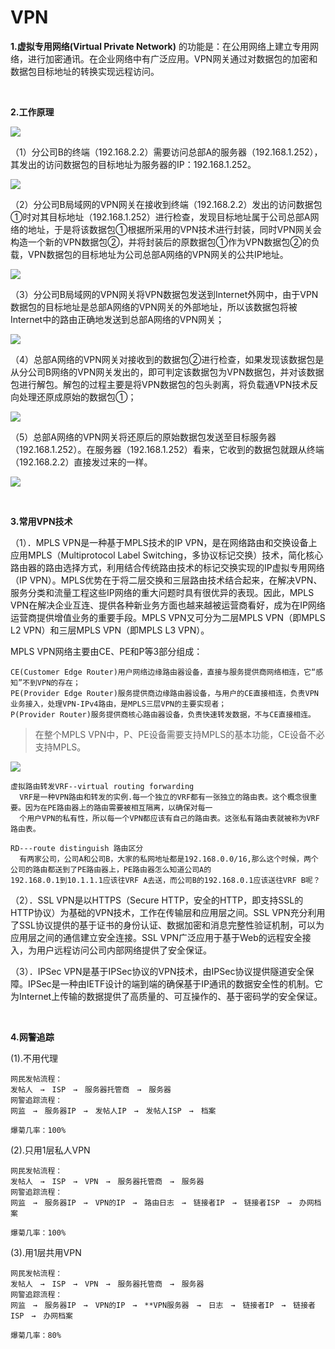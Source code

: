# VPN

**1.虚拟专用网络(Virtual Private Network)** 的功能是：在公用网络上建立专用网络，进行加密通讯。在企业网络中有广泛应用。VPN网关通过对数据包的加密和数据包目标地址的转换实现远程访问。

<br/>

**2.工作原理**

![](../images/38.png)

（1）分公司B的终端（192.168.2.2）需要访问总部A的服务器（192.168.1.252），其发出的访问数据包的目标地址为服务器的IP：192.168.1.252。

![](../images/39.png)

（2）分公司B局域网的VPN网关在接收到终端（192.168.2.2）发出的访问数据包①时对其目标地址（192.168.1.252）进行检查，发现目标地址属于公司总部A网络的地址，于是将该数据包①根据所采用的VPN技术进行封装，同时VPN网关会构造一个新的VPN数据包②，并将封装后的原数据包①作为VPN数据包②的负载，VPN数据包的目标地址为公司总部A网络的VPN网关的公共IP地址。

![](../images/40.png)

（3）分公司B局域网的VPN网关将VPN数据包发送到Internet外网中，由于VPN数据包的目标地址是总部A网络的VPN网关的外部地址，所以该数据包将被Internet中的路由正确地发送到总部A网络的VPN网关；

![](../images/41.png)

（4）总部A网络的VPN网关对接收到的数据包②进行检查，如果发现该数据包是从分公司B网络的VPN网关发出的，即可判定该数据包为VPN数据包，并对该数据包进行解包。解包的过程主要是将VPN数据包的包头剥离，将负载通VPN技术反向处理还原成原始的数据包①；  

![](../images/42.png)

（5）总部A网络的VPN网关将还原后的原始数据包发送至目标服务器（192.168.1.252）。在服务器（192.168.1.252）看来，它收到的数据包就跟从终端（192.168.2.2）直接发过来的一样。  

![](../images/43.png)

<br/>

**3.常用VPN技术**
  
（1）．MPLS VPN是一种基于MPLS技术的IP VPN，是在网络路由和交换设备上应用MPLS（Multiprotocol Label Switching，多协议标记交换）技术，简化核心路由器的路由选择方式，利用结合传统路由技术的标记交换实现的IP虚拟专用网络（IP VPN）。MPLS优势在于将二层交换和三层路由技术结合起来，在解决VPN、服务分类和流量工程这些IP网络的重大问题时具有很优异的表现。因此，MPLS VPN在解决企业互连、提供各种新业务方面也越来越被运营商看好，成为在IP网络运营商提供增值业务的重要手段。MPLS VPN又可分为二层MPLS VPN（即MPLS L2 VPN）和三层MPLS VPN（即MPLS L3 VPN）。

MPLS VPN网络主要由CE、PE和P等3部分组成：

```
CE(Customer Edge Router)用户网络边缘路由器设备，直接与服务提供商网络相连，它“感知”不到VPN的存在；
PE(Provider Edge Router)服务提供商边缘路由器设备，与用户的CE直接相连，负责VPN业务接入，处理VPN-IPv4路由，是MPLS三层VPN的主要实现者；
P(Provider Router)服务提供商核心路由器设备，负责快速转发数据，不与CE直接相连。
```

>在整个MPLS VPN中，P、PE设备需要支持MPLS的基本功能，CE设备不必支持MPLS。

![](../images/44.png)

```
虚拟路由转发VRF--virtual routing forwarding
  VRF是一种VPN路由和转发的实例.每一个独立的VRF都有一张独立的路由表。这个概念很重要。因为在PE路由器上的路由需要被相互隔离，以确保对每一
  个用户VPN的私有性，所以每一个VPN都应该有自己的路由表。这张私有路由表就被称为VRF路由表。
```

```
RD---route distinguish 路由区分 
  有两家公司，公司A和公司B，大家的私网地址都是192.168.0.0/16,那么这个时候，两个公司的路由都送到了PE路由器上，PE路由器怎么知道公司A的
192.168.0.1到10.1.1.1应该往VRF A去送，而公司B的192.168.0.1应该送往VRF B呢？
```

（2）．SSL VPN是以HTTPS（Secure HTTP，安全的HTTP，即支持SSL的HTTP协议）为基础的VPN技术，工作在传输层和应用层之间。SSL VPN充分利用了SSL协议提供的基于证书的身份认证、数据加密和消息完整性验证机制，可以为应用层之间的通信建立安全连接。SSL VPN广泛应用于基于Web的远程安全接入，为用户远程访问公司内部网络提供了安全保证。

（3）．IPSec VPN是基于IPSec协议的VPN技术，由IPSec协议提供隧道安全保障。IPSec是一种由IETF设计的端到端的确保基于IP通讯的数据安全性的机制。它为Internet上传输的数据提供了高质量的、可互操作的、基于密码学的安全保证。

<br/>

**4.网警追踪**

(1).不用代理

```
网民发帖流程：
发帖人　→　ISP　→　服务器托管商　→　服务器
网警追踪流程：
网监　→　服务器IP　→　发帖人IP　→　发帖人ISP　→　档案

爆菊几率：100%
```

(2).只用1层私人VPN

```
网民发帖流程：
发帖人　→　ISP　→　VPN　→　服务器托管商　→　服务器
网警追踪流程：
网监　→　服务器IP　→　VPN的IP　→　路由日志　→　链接者IP　→　链接者ISP　→　办网档案

爆菊几率：100%
```

(3).用1层共用VPN

```
网民发帖流程：
发帖人　→　ISP　→　VPN　→　服务器托管商　→　服务器
网警追踪流程：
网监　→　服务器IP　→　VPN的IP　→　**VPN服务器　→　日志　→　链接者IP　→　链接者ISP　→　办网档案

爆菊几率：80%
```
